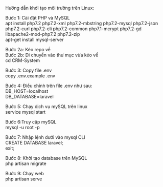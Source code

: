 Hướng dẫn khởi tạo môi trường trên Linux:

Bước 1: Cài đặt PHP và MySQL <br>
apt install php7.2 php7.2-xml php7.2-mbstring php7.2-mysql php7.2-json php7.2-curl php7.2-cli php7.2-common php7.1-mcrypt php7.2-gd libapache2-mod-php7.2 php7.2-zip<br>
apt-get install mysql-server<br>

Bước 2a: Kéo repo về <br>
Bước 2b: Di chuyển vào thư mục vừa kéo về <br>
cd CRM-System<br>

Bước 3: Copy file .env<br>
copy .env.example .env<br>

Bước 4: Điều chỉnh trên file .env như sau:<br>
DB_HOST=localhost<br>
DB_DATABASE=laravel<br>

Bước 5: Chạy dịch vụ mySQL trên linux<br>
service mysql start<br>

Bước 6:Truy cập mySQL<br>
mysql -u root -p<br>

Bước 7: Nhập lệnh dưới vào mysql CLI<br>
CREATE DATABASE laravel;<br>
exit;<br>

Bước 8: Khởi tạo database trên MySQL<br>
php artisan migrate<br>

Bước 9: Chạy web<br>
php artisan serve<br>
